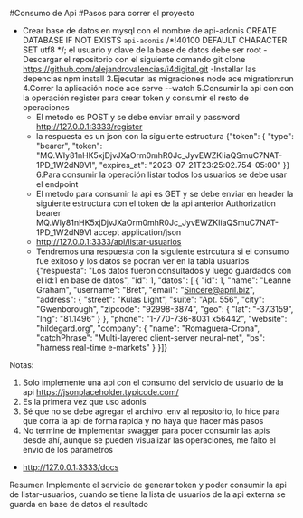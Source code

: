 #Consumo de Api
#Pasos para correr el proyecto

  - Crear base de datos en mysql con el nombre de api-adonis
    CREATE DATABASE IF NOT EXISTS `api-adonis` /*!40100 DEFAULT CHARACTER SET utf8 */;
    el usuario y clave de la base de datos debe ser root
  -Descargar el repositorio con el siguiente comando
    git clone https://github.com/alejandrovalencias/i4digital.git
  -Installar las depencias
    npm install
  3.Ejecutar las migraciones
    node ace migration:run
  4.Correr la aplicación
    node ace serve --watch
  5.Consumir la api con con la operación register para crear token y consumir el resto de operaciones
    - El metodo es POST y se debe enviar email y password
      http://127.0.0.1:3333/register
    - la respuesta es un json con la siguiente estructura 
      {"token": {
       "type": "bearer",
       "token": "MQ.WIy81nHK5xjDjvJXaOrm0mhR0Jc_JyvEWZKIiaQSmuC7NAT-1PD_1W2dN9Vl",
       "expires_at": "2023-07-21T23:25:02.754-05:00"
      }}
  6.Para consumir la operación listar todos los usuarios se debe usar el endpoint
    - El metodo para consumir la api es GET y se debe enviar en  header la siguiente estructura con el token de la api anterior
      Authorization	bearer MQ.WIy81nHK5xjDjvJXaOrm0mhR0Jc_JyvEWZKIiaQSmuC7NAT-1PD_1W2dN9Vl
      accept	application/json 
    - http://127.0.0.1:3333/api/listar-usuarios
    - Tendremos una respuesta con la siguiente estrcutura si el consumo fue exitoso y los datos se podran ver en la tabla usuarios
     {"respuesta": "Los datos fueron consultados y luego guardados con el id:1 en base de datos",
       "id": 1,
       "datos":    [
                {
             "id": 1,
             "name": "Leanne Graham",
             "username": "Bret",
             "email": "Sincere@april.biz",
             "address":          {
                "street": "Kulas Light",
                "suite": "Apt. 556",
                "city": "Gwenborough",
                "zipcode": "92998-3874",
                "geo":             {
                   "lat": "-37.3159",
                   "lng": "81.1496"
                }
             },
             "phone": "1-770-736-8031 x56442",
             "website": "hildegard.org",
             "company":          {
                "name": "Romaguera-Crona",
                "catchPhrase": "Multi-layered client-server neural-net",
                "bs": "harness real-time e-markets"
             }
          }]}

Notas:
1. Solo implemente una api con el consumo del servicio de usuario de la api https://jsonplaceholder.typicode.com/
2. Es la primera vez que uso adonis
3. Sé que no se debe agregar el archivo .env al repositorio, lo hice para que corra la api de forma rapida y no haya que hacer más pasos
4. No termine de implementar swagger para poder consumir las apis desde ahí, aunque se pueden visualizar las operaciones, me falto el envio de los parametros
  - http://127.0.0.1:3333/docs

Resumen
Implemente el servicio de generar token y poder consumir la api de listar-usuarios, cuando se tiene la lista de usuarios de la api externa se guarda en base de datos el resultado


